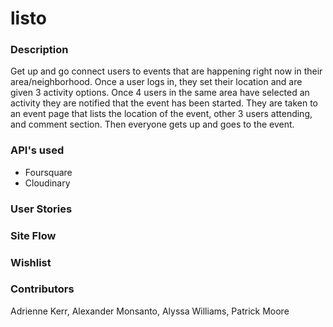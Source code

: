 # listo

### Description

Get up and go connect users to events that are happening right now in their area/neighborhood. Once a user logs in, they set their location and are given 3 activity options. Once 4 users in the same area have selected an activity they are notified that the event has been started. They are taken to an event page that lists the location of the event, other 3 users attending, and comment section. Then everyone gets up and goes to the event. 

### API's used
* Foursquare
* Cloudinary

### User Stories

### Site Flow

### Wishlist

### Contributors
Adrienne Kerr, Alexander Monsanto, Alyssa Williams, Patrick Moore
